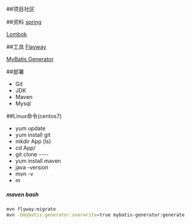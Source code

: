 ##项目社区

##资料
[spring](https://spring.io/guides/gs/serving-web-content/)

[Lombok]()

##工具
[Flayway](https://flywaydb.org/getstarted/firststeps/maven#migrating-the-database)

[MyBatis Generator]( )


##部署
- Git
- JDK
- Maven
- Mysql

##Linux命令(centos7)
- yum update
- yum install git
- mkdir App (ls)
- cd App/
- git clone ----
- yum install maven
- java -version
- mvn -v
- m


##### maven bash
```bash
mvn flyway:migrate
mvn -Dmybatis.generator.overwrite=true mybatis-generator:generate
```